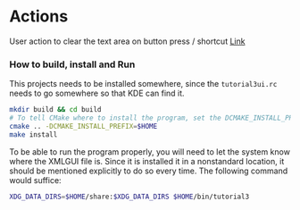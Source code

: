 # Actions

User action to clear the text area on button press / shortcut
[Link](https://techbase.kde.org/Special:MyLanguage/Development/Tutorials/Using_Actions)

### How to build, install and Run

This projects needs to be installed somewhere, since the ```tutorial3ui.rc``` needs to go somewhere so that KDE can find it.

```bash
mkdir build && cd build
# To tell CMake where to install the program, set the DCMAKE_INSTALL_PREFIX switch
cmake .. -DCMAKE_INSTALL_PREFIX=$HOME
make install
```

To be able to run the program properly, you will need to let the system know where the XMLGUI file is. Since it is installed it in a nonstandard location, it should be mentioned explicitly to do so every time. The following command would suffice:

```bash
XDG_DATA_DIRS=$HOME/share:$XDG_DATA_DIRS $HOME/bin/tutorial3
```
